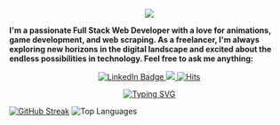 <p align="center">
<img src="assets/gif/welcome-crop2.gif">


 **I'm a passionate Full Stack Web Developer with a love for animations, game development, and web scraping. As a freelancer, I'm always exploring new horizons in the digital landscape and excited about the endless possibilities in technology. Feel free to ask me anything:** 


<p align="center">
 <!-- linkedin -->
<a href="https://www.linkedin.com/in/patrickaod/" target="_blank">
    <img src="https://img.shields.io/badge/LinkedIn-Connect-blue?style=for-the-badge&logo=linkedin" alt="LinkedIn Badge">
</a> <!-- coffee --> 
<a href="https://buymeacoffee.com/patrickaod" target="_blank">
    <img src="https://img.shields.io/badge/Powered%20by-Coffee-brown?style=for-the-badge&logo=buy-me-a-coffee"> 
</a> 
<a href="https://hits.sh/github.com/patrickaod/"><img alt="Hits" src="https://hits.sh/github.com/patrickaod.svg?style=for-the-badge&label=Views&color=11ccb2&logo=github"/></a>

<!-- Thank you message -->
<p align="center">
<a href="https://git.io/typing-svg"><img src="https://readme-typing-svg.demolab.com?font=Honk&size=30&pause=1000&color=4AA93E&width=435&lines=Thanks+for+visiting;Your+attention+is+appreciated" alt="Typing SVG" /></a>

[![GitHub Streak](https://streak-stats.demolab.com?user=patrickaod&theme=merko&hide_border=true&date_format=j%20M%5B%20Y%5D)](https://git.io/streak-stats) ![Top Languages](https://github-readme-stats.vercel.app/api/top-langs/?username=patrickaod&layout=compact&theme=merko&hide_border=true)




<!--
**patrickaod/patrickaod** is a ✨ _special_ ✨ repository because its `README.md` (this file) appears on your GitHub profile.

Here are some ideas to get you started:

- 🔭 I’m currently working on ...
- 🌱 I’m currently learning ...
- 👯 I’m looking to collaborate on ...
- 🤔 I’m looking for help with ...
- 💬 Ask me about ...
- 📫 How to reach me: ...
- 😄 Pronouns: ...
- ⚡ Fun fact: ...
-->
